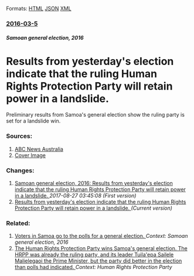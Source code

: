 
Formats: [HTML](/news/2016/03/5/results-from-yesterday-s-election-indicate-that-the-ruling-human-rights-protection-party-will-retain-power-in-a-landslide.html)  [JSON](/news/2016/03/5/results-from-yesterday-s-election-indicate-that-the-ruling-human-rights-protection-party-will-retain-power-in-a-landslide.json)  [XML](/news/2016/03/5/results-from-yesterday-s-election-indicate-that-the-ruling-human-rights-protection-party-will-retain-power-in-a-landslide.xml)  

### [2016-03-5](/news/2016/03/5/index.md)

##### Samoan general election, 2016
# Results from yesterday's election indicate that the ruling Human Rights Protection Party will retain power in a landslide. 

Preliminary results from Samoa&#039;s general election show the ruling party is set for a landslide win.


### Sources:

1. [ABC News Australia](http://www.abc.net.au/news/2016-03-05/samoan-ruling-party-set-for-landslide-victory-in-election/7223890)
1. [Cover Image](http://www.abc.net.au/news/image/7223952-1x1-700x700.jpg)

### Changes:

1. [Samoan general election, 2016: Results from yesterday's election indicate that the ruling Human Rights Protection Party will retain power in a landslide. ](/news/2016/03/5/samoan-general-election-2016-results-from-yesterday-s-election-indicate-that-the-ruling-human-rights-protection-party-will-retain-power-in.md) _2017-08-27 03:45:08 (First version)_
1. [Results from yesterday's election indicate that the ruling Human Rights Protection Party will retain power in a landslide. ](/news/2016/03/5/results-from-yesterday-s-election-indicate-that-the-ruling-human-rights-protection-party-will-retain-power-in-a-landslide.md) _(Current version)_

### Related:

1. [Voters in Samoa go to the polls for a general election. ](/news/2016/03/4/voters-in-samoa-go-to-the-polls-for-a-general-election.md) _Context: Samoan general election, 2016_
2. [ The Human Rights Protection Party wins Samoa's general election. The HRPP was already the ruling party, and its leader Tuila'epa Sailele Malielegaoi the Prime Minister, but the party did better in the election than polls had indicated. ](/news/2006/04/2/the-human-rights-protection-party-wins-samoa-s-general-election-the-hrpp-was-already-the-ruling-party-and-its-leader-tuila-epa-sailele-ma.md) _Context: Human Rights Protection Party_
